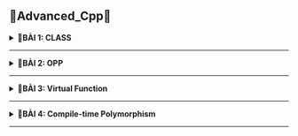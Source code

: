 📓Advanced_Cpp📓
----

<details>
<summary><b>📖BÀI 1: CLASS</b></summary>
  
## 1. Khái niệm
- Trong C++, **"class"** được sử dụng để định nghĩa một lớp, là một cấu trúc dữ liệu tự định nghĩa có thể chứa biến và các hàm thành viên liên quan.
- **class  - lớp** là nền tảng của lập trình hướng đối tượng (OOP) trong C++.
- class không thể truy xuất biến thành viên ra
- Cú pháp: <br>
  ```cpp
  class ClassName
  {
    Access_specifier:    // Phạm vi truy cập. Nó quy định cách mình có thể truy xuất hoặc không truy xuất được các biến thành viên
    Data member;         // những biến thành viên
    Member funtions(){}  // hàm thành viên 
  };
  ```
|Class|Struct|
|:------------------------:|:------------------------:|
|- Chứa biến và các hàm thành viên liên quan|- Chỉ chứa kiểu dữ liệu|
|- Mắc định không truy suất biến thành viên|- Mắc định truy xuất biến thành viên|
## 2. Access_specifier - Phạm vi truy cập
- **Access_specifier - Phạm vi truy cập tronmg class** là cách quy định mức độ truy cập của các thành viên (biến và phương thức) trong một lớp.
- C++ cung cấp ba phạm vi truy cập chính:<br>
&nbsp;+ Public: Có thể truy cập từ bên ngoài và bên trong.<br>
&nbsp;+ Private: Không thể truy cập từ bên ngoài.<br>
&nbsp;+ protected: Không thể truy cập từ bên ngoài nhưng class bên trong và class kế thừa được phép truy cập.<br>
- Mỗi phạm vi truy cập sẽ có đặc điểm riêng biệt và liên quan đến các tính chất hướng đối tượng khác nhau.
- Ví dụ:
  ```cpp                                      
  #include <iostream>
  using namespace std;
  
  /*
      Public: 
      + Truy cập từ bên ngoài class
      + Truy cập từ bên trong class
  */
  
  class User
  {
      public:
          int a;     // trong C++ a, b, c là thuộc tính ( property)
          double b;
          char c;
  
          void create()    // trong class, create() gọi là phương thức(method)
          {
              User user1; //user1 không bị trùng tên vì nó nằm ở phạm vị khác (biến cục bộ trong class)
              
              user1.a = 100;
              user1.b = 200.5;
  
              user1.display();
          }

           void display()        // định nghĩa hàm bên trong class
          {
              cout << a << endl;
              cout << b << endl;
          }
          void display1();  // phạm vi bị giới hạn trong class
  };

    void display1()    //khác hàm display1() trong class do phạm vi là hàm toàn cục
  {
     cout << a << endl;
     cout << b << endl;
  }
  
  void User::display1()    //khi muốn khai báo 1 hàm ngoài class ta dùng toán tử ::
  {
     cout << a << endl;  // Hàm nằm cùng phạm vi class với biến a, b, c nên ta có thể dùng được
     cout << b << endl;
  }

  int main()
  {
      User user1, user2;  // trong Class, user1, user2 gọi là đối tượng(biến cục bộ trong main)
  
      user1.a = 10;
      user1.b = 20.5;
  
      user1.display();
      user1.create();
      return 0;
  }
  ```  
## 3. Constructor
- **Constructor** trong C++ là một method (hàm) sẽ được tự động gọi khi khởi tạo object.
- **Đặc điểm:** <br>
&nbsp;+ Constructor sẽ có tên trùng với tên của class.<br>
&nbsp;+ Constructor không có kiểu trả về.<br>
&nbsp;+ Tự động gọi khi mình khởi tạo class. <br>
&nbsp;+ Thường dùng để khởi tạo giá trị ban đầu cho các biến trong class.<br>
- **Các dạng Constructor:** <br>
&nbsp;+ Constructor không tham số.<br>
&nbsp;+ Có tham số nhưng không có giá trị mặc định => khi khai báo object phải có kèm tham số.<br>
&nbsp;+ Có tham số nhưng có giá trị mặc định => Khi khởi tạo object không cần thiết truyền tham số. <br>
&nbsp;+ initialization list - danh sách khởi tạo.<br>
- Ví dụ:
```cpp
  class User
  {
      public:
          int a;     // trong C++ a, b, c là thuộc tính ( property)
          double b;
          char c;

          // Constructor có tham số nhưng không có giá trị mặc định 
          User(int _a,double _b,char _c) 
          {
            a = _a;
            b = _b;
            c = _c;
          }

          /* Constructor có tham số có giá trị mắc định
          User(int _a = 2,double _b = 4,char _c = 'd') 
          {
            a = _a;
            b = _b;
            c = _c;
          }
          */

           /* Constructor danh sách khởi tạo (initialization list)
          User(int _a = 2,double _b = 4,char _c = 'd') : a(_a), b(_b), (_c){}   // dấu : báo sẽ dùng danh sách khởi tạo
          */

          void create()    // trong class, create() gọi là phương thức(method)
          {
              User user1(1, 2, 3); //user1 không bị trùng tên vì nó nằm ở phạm vị khác (biến cục bộ trong class)
              
              user1.a = 100;
              user1.b = 200.5;
  
              user1.display();
          }

           void display()        // định nghĩa hàm bên trong class
          {
              cout << a << endl;
              cout << b << endl;
          }
          void display1();  // phạm vi bị giới hạn trong class
  };

    void display1()    //khác hàm display1() trong class do phạm vi là hàm toàn cục
  {
     cout << a << endl;
     cout << b << endl;
  }
  
  void User::display1()    //khi muốn khai báo 1 hàm ngoài class ta dùng toán tử ::
  {
     cout << a << endl;  // Hàm nằm cùng phạm vi class với biến a, b, c nên ta có thể dùng được
     cout << b << endl;
  }

  int main()
  {
      User user1(1, 2, 4), user2(2, 3, 4);  // Với constructor có tham số nhưng không có giá trị mắc định thì khi khai báo phải có kèm tham số
  
      user1.a = 10;
      user1.b = 20.5;
  
      user1.display();
      user1.create();
      return 0;
  }
```
## 4. Destructor
- Destructor trong C++ là một method sẽ được tự động gọi trước khi object được giải phóng.
- Destructor sẽ có tên trùng với tên của class và thêm ký tự ~ ở phía trước tên.
- Không được phép viết tham số
- Thường dùng để xóa dữ liệu biến
- Ví dụ:
```cpp
  class User
  {
      public:
          int a;     // trong C++ a, b, c là thuộc tính ( property)
          double b;
          char c;

           //Constructor danh sách khởi tạo (initialization list)
          User(int _a = 2,double _b = 4,char _c = 'd') 
               : a(_a), b(_b), (_c){}   // dấu : báo sẽ dùng danh sách khởi tạo

          // Destructor
          ~User() //Không có tham số
          {
            count << "This is destructor\n";
          }

          void create()    // trong class, create() gọi là phương thức(method)
          {
              User user1 //user1 không bị trùng tên vì nó nằm ở phạm vị khác (biến cục bộ trong class)
              
              user1.a = 100;
              user1.b = 200.5;
  
              user1.display();
          }

           void display()        // định nghĩa hàm bên trong class
          {
              cout << a << endl;
              cout << b << endl;
          }
          void display1();  // phạm vi bị giới hạn trong class
  };

    void display1()   
  {
     cout << a << endl;
     cout << b << endl;
  }
  
  void User::display1()    //khi muốn khai báo 1 hàm ngoài class ta dùng toán tử ::
  {
     cout << a << endl;  
     cout << b << endl;
  }

  int main()
  {
      User user1, user2;  
  
      user1.a = 10;
      user1.b = 20.5;
  
      user1.display();
      user1.create();
      return 0;
  }
```
## 5. Static property
- Khi một property trong class được khai báo với từ khóa static, thì tất cả các object sẽ dùng chung địa chỉ của property này
```cpp
  class User
  {
      public:
          int a;     // trong C++ a, b, c là thuộc tính ( property)
          double b;
          char c;

          static int x; 

  };

// Do x khai báo static nên vùng nhớ ban đầu sẽ chưa tạo ra cần phải khởi tạo cho nó và khởi tạo ngoài main và class
int User::x = 0; // Khỏi tạo cho biến x

int main()
  {
      User user1, user2;  
  
      // user1.x, user2.x  cùng chung địa chỉ vì x khai báo static
      user1.x =100;
      user2.x =200;
      return 0;
  }
```
## 6. Static method - Hàm static
- Khi một method trong class được khai báo với từ khóa static:<br>
&nbsp;+ Method này độc lập với bất kỳ đối tượng nào của lớp.<br>
&nbsp;+ Method này có thể được gọi ngay cả khi không có đối tượng nào của class tồn tại.<br>
&nbsp;+ Method này có thể được truy cập bằng cách sử dụng tên class thông qua toán tử :: <br>
&nbsp;+ Method này có thể truy cập các static property và các static method bên trong hoặc bên ngoài class.<br>
&nbsp;+ Method có phạm vi bên trong class và không thể truy cập con trỏ đối tượng hiện tại.<br>
- ví dụ:
```cpp
  class User
  {
      public:
          int a;     // trong C++ a, b, c là thuộc tính ( property)
          double b;
          char c;

          static int x; 

          static void test()
          {
            cout << a << b << c; //báo lỗi vì Method có phạm vi bên trong class và không thể truy cập con trỏ đối tượng hiện tại
            cout << x; // Method này có thể truy cập các static property và các static method bên trong hoặc bên ngoài class.
          }
  };

int User::x = 0; // Khỏi tạo cho biến x

int main()
  {
      User user1, user2;  
  
      // user1.x, user2.x  cùng chung địa chỉ vì x khai báo static
      user1.x =100;
      user2.x =200;

      User :: test(); // Gọi trực tiếp bằng class không thông qua object
      
      return 0;
  }
```
 </details>
 
-----------------------------------------------------------------------------------------------------------------------------------------------

<details>
<summary><b>📖BÀI 2: OPP</b></summary>

## 1. Tính đóng gói
- **Tính đóng gói (Encapsulation)** là ẩn đi các property “mật” khỏi người dùng. Và để làm được điều này, ta sẽ khai báo các property ở quyền truy cập **private/protected** (tức là không thể truy cập trực tiếp tới các property này thông qua object bên ngoài).
- Trong trường hợp ta muốn đọc hoặc ghi các property này, thì ta sẽ truy cập gián tiếp thông qua các method ở quyền truy cập public.
- Ví dụ:
```cpp
#include <iostream>
#include <string>
using namespace std;

class SinhVien{
    private:
        string name;    // tính đóng gói
        int age;        // tính đóng gói
        int id;         // tính đóng gói
};
```
## 2. Tính trừu tượng
- **Tính trừu tượng** đề cập đến việc ẩn đi các chi tiết cụ thể của một đối tượng và chỉ hiển thị những gì cần thiết để sử dụng đối tượng đó ( ẩn đi các hàm). Và để làm được điều này, ta sẽ khai báo các method ở quyền truy cập private/protected.
- Ví dụ:
```cpp
#include <iostream>
#include <string>
using namespace std;

class SinhVien{
    private:
        string name;    // tính đóng gói
        int age;        // tính đóng gói
        int id;         // tính đóng gói

        // Hàm kiểm tra tên sinh viên có hợp lệ không
        bool checkName(string str)        // Tính trừu tượng
        {
            for (int i = 0; i < str.length(); i++)
            {
                char c = str[i];
                if (!((c >= 'A' && c <= 'Z') || (c >= 'a' && c <= 'z') || (c == ' ')))
                {
                    return false;
                }
            }
            return true;
        }

        // Hàm kiểm tra tuổi sinh viên có hợp lệ không
        bool checkAge(int age)            // Tính trừu tượng
        {
            if (age <= 0) return false;
            return true;
        }

    public:
            // Constructor
            SinhVien(){
                static int ID = 1;
                id = ID;
                ID++;
            }

            // setter method: Hàm để cài đặt dữ liệu
            void setName(string newName)
            {
                if (checkName(newName))
                {
                    cout << "Ten hop le!\n";
                    name = newName;
                }
                else
                {
                    cout << "Ten khong hop le!\n";
                    name = "";
                }
            }

            // setter method: Hàm để cài đặt dữ liệu
            void setAge(int newAge)
            {
                if (checkAge(newAge))
                {
                    cout << "Tuoi hop le!\n";
                    age = newAge;
                }
                else
                {
                    cout << "Tuoi hop le!\n";
                    age = 0;
                }
            }

            // getter method: Hàm để lấy dữ liệu
            string getName()
            {   
                return name;
            }

            // getter method: Hàm để lấy dữ liệu
            int getAge()
            {   
                return age;
            }

            // getter method: Hàm để lấy dữ liệu
            int getID()
            {
                return id;
            }
    
           // Hàm hiển thị
          void display()
          {
              cout << "Ten: " << getName() << endl;
              cout << "Tuoi: " << getAge() << endl;
              cout << "MSV: " << getID() << endl;
          }
};

int main()
{
    SinhVien sv1, sv2;

    sv1.setName("Trung");
    sv1.setAge(18);
    sv1.display();

    sv2.setName("Anh");
    sv2.setAge(20);
    sv2.display();

    return 0;
}

```
## 3. Tính kế thừa
- **Tính kế thừa ( Inheritance)** là khả năng sử dụng lại các property và method của một class trong một class khác và có thể mở rộng thêm tính năng.
- Ta chia chúng làm 2 loại:<br>
&nbsp;+ **class cha (base class)**: Chứa thông tin class khác muốn sử dụng lại.  
&nbsp;+ **class con (derived class)**: Sử dụng lại thông tin class có sẵn.<br>
- Để kế thừa từ class khác, ta dùng ký tự ":".
- Có 3 kiểu kế thừa là public, private và protected. Những property và method được kế thừa từ class cha sẽ nằm ở quyền truy cập của class con tương ứng với kiểu kế thừa.
- **protected**: Những biến và hàm nằm ở phạm vi này sẽ không thể truy cập từ đối tượng bên ngoài nhưng có thể truy cập trực tiếp từ các class bên trong và class kế thừa
- Phạm vị:<br>
&nbsp;+ Đối với kế thừa theo kiểu Public: Giữ nguyên toàn bộ những đặc tính ban đầu nó có thể kế thừa được gồm **protected** và **public** (**private** không thể kế thừa được vì nó không cho phép truy xuất từ bên ngoài).<br>
&nbsp;+ Đối với kế thừa theo kiểu protected: Nó sẽ kế thừa được **protected** và **public** nhưng nó sẽ thay đổi tính chất nó kế thừa và chuyền về **protected**.<br>
&nbsp;+ Đối với kế thừa theo kiểu private: Nó sẽ kế thừa được **protected** và **public** nhưng nó sẽ thay đổi tính chất nó kế thừa và chuyền về **private**.<br>
- **Đa kế thừa** là 1 class kế thừa từ nhiều class khác
- Ví dụ:
```cpp
#include <iostream>
#include <string>
using namespace std;

class DoiTuong
{
    /* protected: 
        - Những biến và hàm nằm ở phạm vi này sẽ không thể truy cập 
        từ đối tượng bên ngoài nhưng có thể truy cập trực tiếp từ các class 
        bên trong và class kế thừa
     */
    protected:
        string name;
        int age;
        int id;

        // Hàm kiểm tra tên sinh viên có hợp lệ không
        bool checkName(string str)        // Tính trừu tượng
        {
            for (int i = 0; i < str.length(); i++)
            {
                char c = str[i];
                if (!((c >= 'A' && c <= 'Z') || (c >= 'a' && c <= 'z') || (c == ' ')))
                {
                    return false;
                }
            }
            return true;
        }

        // Hàm kiểm tra tuổi sinh viên có hợp lệ không
        bool checkAge(int age)            // Tính trừu tượng
        {
            if (age <= 0) return false;
            return true;
        }
        
    public:
        DoiTuong()          // Constructor
        {
            static int ID = 1;
            DoiTuong::id = ID;
            ID++;
        }
        // setter method: Hàm để cài đặt dữ liệu
        void setName(string newName)
        {
            if (checkName(newName))
            {
                cout << "Ten hop le!\n";
                name = newName;
            }
            else
            {
                cout << "Ten khong hop le!\n";
                name = "";
            }
        }

        // setter method: Hàm để cài đặt dữ liệu
        void setAge(int newAge)
        {
            if (checkAge(newAge))
            {
                cout << "Tuoi hop le!\n";
                age = newAge;
            }
            else
            {
                cout << "Tuoi hop le!\n";
                age = 0;
            }
        }

        // getter method: Hàm để lấy dữ liệu
        string getName()
        {   
            return name;
        }

        // getter method: Hàm để lấy dữ liệu
        int getAge()
        {   
            return age;
        }

        // getter method: Hàm để lấy dữ liệu
        int getID()
        {
            return id;
        }

        // Hàm hiển thị
        void display()
        {
            cout << "Ten: " << getName() << endl;
            cout << "Tuoi: " << getAge() << endl;
            cout << "MSV: " << getID() << endl;
        }
    
};

class SinhVien : public DoiTuong  // 1 class sử dụng lại thông tin class khác => tính kế thừa
{
    private:
        string chuyenNganh;

    public:
        void setchuyennganh(string newCN)
        {
            /*
            SinhVien sv;
            sv.setName("Hieu");
            sv.name = "Hieu";  // protected chỉ được truy xuất từ bên trong không truy xuất 
                                 từ bên ngoài
            */
            chuyenNganh = newCN;
        }

        string getCN()
        {
            return chuyenNganh;
        }

        void display(int x = 2)  // overload: những hàm trung tên với nhau - Dùng mở rộng tính năng của hàm không nhất thiết phải giống hàm cũ hoàn toàn
        {
            DoiTuong::display();
            cout << "Chuyen nganh: " << getCN() << endl ;
             cout << "x= " << x << endl << endl;  // Hàm khi định nghĩa lại có thể thêm tham số
        }
  
};

class HocSinh : protected DoiTuong  // khi 1 class đu
{
    private:
        string lophoc;

    public:
        void setlophoc(string newLN)
        {
            /*
            SinhVien sv;
            sv.setName("Hieu");
            sv.name = "Hieu";  // protected chỉ được truy xuất từ bên trong không truy xuất 
                                 từ bên ngoài
            */
            lophoc = newLN;
        }

        string getLH()
        {
            return lophoc;
        }

        void display()  // overload: những hàm trung tên với nhau - Dùng mở rộng tính năng của hàm
        {
            DoiTuong::display();
            cout << "Lop hoc: " << getLH() << endl << endl;
        }
  
};

// Đa kế thừa là 1 class kế thừa từ nhiều class khác
class test : public HocSinh, protected SinhVien, private DoiTuong
{};

int main()
{
    DoiTuong dt;

    SinhVien sv1, sv2;

    sv1.setName("Hieu");
    sv1.setAge(25);
    sv1.setchuyennganh("DTD59DH");
    sv1.display();

    HocSinh hs1;
    /* Do kế thừa kiểu protected lên không thể truy xuất từ bên ngoài như dưới
    hs1.setName("Trung");
    hs1.setAge(25);
    */
    hs1.setlophoc("12A9");
    hs1.display();          // Hàm này truy xuất được vì nó được định nghĩa lại

    return 0;
}
```
 </details>

--------------------------------------------------------------------------------------------------------------------------------------------------------

<details>
<summary><b>📖BÀI 3: Virtual Function</b></summary>

## 1. Tính đa hình - Polymorphism
- **Tính đa hình (Polymorphism)** có nghĩa là "nhiều dạng" và nó xảy ra khi chúng ta có nhiều class có liên quan với nhau thông qua tính kế thừa.
- Tính đa hình có thể được chia thành hai loại chính:<br>
&nbsp;+ Đa hình tại thời điểm biên dịch (Compile-time Polymorphism).<br>
&nbsp;+ Đa hình tại thời điểm chạy (Run-time Polymorphism).<br>
## 2. Hàm ảo
- **Hàm ảo** là một hàm thành viên được khai báo trong **class cha** với từ khóa **virtual**.
- Khi một hàm là virtual, nó có thể được ghi đè (override) trong class con để cung cấp cách triển khai riêng.
- Khi gọi một hàm ảo thông qua một con trỏ hoặc tham chiếu đến lớp con, hàm sẽ được quyết định dựa trên đối tượng thực tế mà con trỏ hoặc tham chiếu đang trỏ tới chứ không dựa vào kiểu của con trỏ.
- Ví dụ:
```cpp
#include <iostream>
#include <string>
using namespace std;

class DoiTuong
{
    protected:
        string name;
        int age;
        int id;

        // Hàm kiểm tra tên sinh viên có hợp lệ không
        bool checkName(string str)        // Tính trừu tượng
        {
            for (int i = 0; i < str.length(); i++)
            {
                char c = str[i];
                if (!((c >= 'A' && c <= 'Z') || (c >= 'a' && c <= 'z') || (c == ' ')))
                {
                    return false;
                }
            }
            return true;
        }

        // Hàm kiểm tra tuổi sinh viên có hợp lệ không
        bool checkAge(int age)            // Tính trừu tượng
        {
            if (age <= 0) return false;
            return true;
        }
        
    public:
        DoiTuong()          // Constructor
        {
            static int ID = 1;
            DoiTuong::id = ID;
            ID++;
        }
        // setter method: Hàm để cài đặt dữ liệu
        void setName(string newName)
        {
            if (checkName(newName))
            {
                cout << "Ten hop le!\n";
                name = newName;
            }
            else
            {
                cout << "Ten khong hop le!\n";
                name = "";
            }
        }

        // setter method: Hàm để cài đặt dữ liệu
        void setAge(int newAge)
        {
            if (checkAge(newAge))
            {
                cout << "Tuoi hop le!\n";
                age = newAge;
            }
            else
            {
                cout << "Tuoi hop le!\n";
                age = 0;
            }
        }

        // getter method: Hàm để lấy dữ liệu
        string getName()
        {   
            return name;
        }

        // getter method: Hàm để lấy dữ liệu
        int getAge()
        {   
            return age;
        }

        // getter method: Hàm để lấy dữ liệu
        int getID()
        {
            return id;
        }

        // Hàm hiển thị
        virtual void display()  // Hàm ảo - hàm virtual giúp gọi hàm dựa vào đối tượng thực tế
        {
            cout << "Ten: " << getName() << endl;
            cout << "Tuoi: " << getAge() << endl;
            cout << "MSV: " << getID() << endl;
        }
    
};

class SinhVien : public DoiTuong  // 1 class sử dụng lại thông tin class khác => tính kế thừa
{
    private:
        string chuyenNganh;

    public:
        void setchuyennganh(string newCN)
        {
            chuyenNganh = newCN;
        }

        string getCN()
        {
            return chuyenNganh;
        }

        void display() const ;// những class con định nghĩa lại hàm gọi là override
  
};

int main()
{

    SinhVien sv1, sv2;

    sv1.setName("Hieu");
    sv1.setAge(25);
    sv1.setchuyennganh("DTD59DH");
    sv1.display();
    
    // Tính đa hình sử dụng down - casting -> dễ gây lỗi bộ nhớ
    DoiTuong *dt;

    dt = &sv1;   
    dt->display();
    
    //Muốn in đầy đủ thông tin ta ép ngược lại về kiểu Sinh Vien
    ((SinhVien*)dt)->display(); // down - casting: là ép kiểu từ class cha xuống class con

     // Tính đa hình sử dụng up - casting -> đây là dạng ép kiểu an toàn
    SinhVien *sv = &sv1;   
    sv->display();
    
    ((DoiTuong*)sv)->display(); // up - casting: là ép kiểu từ class con lên class cha

    return 0;
}
```
## 3. Override và Tính đa hình run-time
- **Override** là việc ghi đè hàm ảo ở class con bằng cách định nghĩa lại nó. 
- Khi một hàm ảo được ghi đè, hành vi của nó sẽ **phụ thuộc vào kiểu của đối tượng thực tế**, chứ không phải kiểu của con trỏ hay tham chiếu.
- **Tính đa hình run-time** xảy ra khi quyết định gọi hàm nào (phiên bản của class cha hay class con) được đưa ra tại **thời điểm chạy**, không phải lúc biên dịch, giúp mở rộng chức năng. Điều này giúp chương trình linh hoạt hơn, giúp xác định đối tượng để gọi hàm cho hợp lý.

|Overload|Override|
|:------------------------|:------------------------|
|- Định nghĩa lại hàm  có thể mở rộng thêm tham số của hàm không có virtual|- Định nghĩa lại hàm phải giống hoàn toàn về đặc điểm|
|- Liên quan đến kế thừa|- Liên quan đến đa hình|
|- Không có virtual|- Có virtual|
## 4. Pure Virtual Function - Hàm thuần ảo
- **Hàm thuần ảo** là một **hàm ảo** không có phần định nghĩa trong class cha, được khai báo với **cú pháp = 0** và khiến class cha trở thành **class trừu tượng (abstract class)**, nghĩa là không thể tạo đối tượng từ class này.
- Abstract Class: Có ít nhất một hàm thuần ảo và các hàm khác không phải thuần ảo.
- Interface: Là class mà hàm bên trong là hàm thuần ảo.
- Ví dụ:
```cpp
#include <iostream>
using namespace std;

class cha    // class trừu tượng
{
    public:
        virtual void display() = 0; // Hàm ảo thuần túy
};

class con : public cha{
    public:
        void display() override{   // Ghi đè hàm ảo thuần túy
            cout << "display from class con" << endl;
        }
};

int main(){
    // cha ptr; // wrong - không thể tạo đối tượng vì là class trìu tượng
    cha *ptr;
    con obj;

    ptr = &obj;
    ptr->display();

    return 0;
}
```
 </details>
 
--------------------------------------------------------------------------------------------------------------------------------------------------------

<details>
<summary><b>📖BÀI 4: Compile-time Polymorphism</b></summary>
  
## 1. Khái niệm
- **Compile-time Polymorphism**: là đa hình xảy ra ở quá trình biên dịch
- Chia làm 2 dạng:<br>
&nbsp;+ Nạp chồng hàm (Function Overloading).<br>
&nbsp;+ Nạp chồng toán tử (Operator Overloading).
## 2. Function Overloading
- **Nạp chồng hàm (Function Overloading)** là việc định nghĩa **nhiều hàm cùng tên** nhưng **khác tham số** trong cùng một phạm vi. 
- Trình biên dịch sẽ chọn hàm phù hợp dựa trên **kiểu** và **số lượng đối số** khi gọi hàm.
- ví dụ:
```cpp
#include <iostream>
#include <string>
using namespace std;

// 1 method có thể có nhiều input parameter, return type khác nhau
class TinhToan{
    private:
        int a;
        int b;
    public:
        // Method cùng tên không bắt buộc khác kiểu trả về nhưng bắt buộc khác tham số
        int tong(int a, int b)
        {
            return a+b;
        }

        // Method lỗi vì chỉ khác kiểu trả về
        //double tong(int a, int b)  
        //{                      
         //    return a+b;
        //}

        // Method cùng tên nhưng khác số lượng tham số
        double tong(int a, int b, int c, double d){
            return (double)a+b+c+d;
        }

        // Method cùng tên nhưng khác tham số
        double tong(int a, double b){
            return (double)a+b;
        }
};

int main(int argc, char const *argv[])
{
    TinhToan th, th1, th2;
    cout << th.tong(2, 5) << endl;
    cout << th1.tong(2, 5, 7, 6.7) << endl;
    cout << th2.tong(2, 3.5) << endl;
    return 0;
}
```
## 3. Operator Overloading
- Tất cả toán tử đều không mặc định dùng cho kiểu dữ liệu tự định nghĩa ra, nó chỉ mặc định cho toán tử nguyên thủy
=> Muốn sử dụng kiểu dữ liệu tự định nghĩa phải định nghĩa lại toán tử cho class tham số
- **Nạp chồng toán tử (Operator Overloading)** là việc định nghĩa lại cách hoạt động của các toán tử (+, -, , =, ==, <<, >>,...) cho các kiểu dữ liệu do người dùng định nghĩa (class/struct).
- Cú pháp:
```cpp
<return_type> operator symbol (parameter)
{
    // logic của toán tử
}
```
- Các toán tử có thể dịnh nghĩa:
```cpp
+	–	*	/	%	^	&	|	~	!	=	<	>	+=	-=	*=
/=	%=	^=	&=	|=	<<	>>	>>=		<<=	==	!=	<=	>=	&&	||	++
—	->*	,	->	[]	()	new	delete	new[]	delete[]
```
- Các toán tử không thể định nghĩa lại:<br>
&nbsp;+ Toán tử . (chấm) <br>
&nbsp;+ Toán tử phạm vi :: <br> 
&nbsp;+ Toán tử điều kiện ?: <br>
&nbsp;+ Toán tử sizeof <br>

</details>

--------------------------------------------------------------------------------------------------------------------------------------------------------

